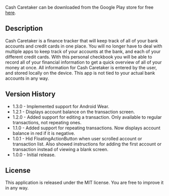 Cash Caretaker can be downloaded from the Google Play store for free [here](https://play.google.com/store/apps/details?id=com.androidessence.cashcaretaker&hl=en).

Description
----

Cash Caretaker is a finance tracker that will keep track of all of your bank accounts and credit cards in one place. You will no longer have to deal with multiple apps to keep track of your accounts at the bank, and each of your different credit cards. With this personal checkbook you will be able to record all of your financial information to get a quick overview of all of your money at once.
All information for Cash Caretaker is entered by the user, and stored locally on the device. This app is not tied to your actual bank accounts in any way.

Version History
----
- 1.3.0 - Implemented support for Android Wear.
- 1.2.1 - Displays account balance on the transaction screen.
- 1.2.0 - Added support for editing a transaction. Only available to regular transactions, not repeating ones.
- 1.1.0 - Added support for repeating transactions. Now displays account balance in red if it is negative.
- 1.0.1 - Hid FloatingActionButton when user scrolled account or transaction list. Also showed instructions for adding the first account or transaction instead of viewing a blank screen.
- 1.0.0 - Initial release.

License
----
This application is released under the MIT license. You are free to improve it in any way.
